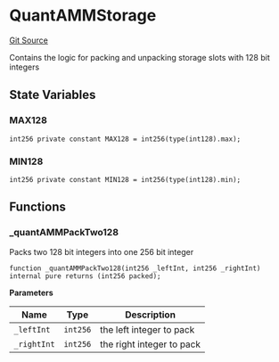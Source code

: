 # QuantAMMStorage
[Git Source](https://github.com/QuantAMMProtocol/QuantAMM-V1/blob/3cfe58cf30c64b95a2607d2672fb541c48d807e0/contracts/QuantAMMStorage.sol)

Contains the logic for packing and unpacking storage slots with 128 bit integers


## State Variables
### MAX128

```solidity
int256 private constant MAX128 = int256(type(int128).max);
```


### MIN128

```solidity
int256 private constant MIN128 = int256(type(int128).min);
```


## Functions
### _quantAMMPackTwo128

Packs two 128 bit integers into one 256 bit integer


```solidity
function _quantAMMPackTwo128(int256 _leftInt, int256 _rightInt) internal pure returns (int256 packed);
```
**Parameters**

|Name|Type|Description|
|----|----|-----------|
|`_leftInt`|`int256`|the left integer to pack|
|`_rightInt`|`int256`|the right integer to pack|


